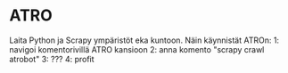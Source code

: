# ATRO
Laita Python ja Scrapy ympäristöt eka kuntoon.
Näin käynnistät ATROn:
1: navigoi komentorivillä ATRO kansioon
2: anna komento "scrapy crawl atrobot"
3: ???
4: profit
